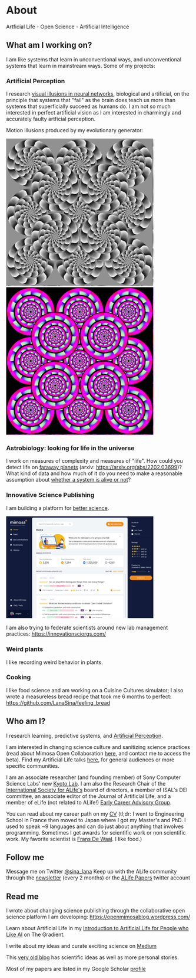 # About

Artficial Life - Open Science - Artificial Intelligence

## What am I working on?

I am like systems that learn in unconventional ways, and unconventional systems that learn in mainstream ways.
Some of my projects:

### Artificial Perception
I research [visual illusions in neural networks](https://github.com/LanaSina/evolutionary_illusion_generator), biological and artificial, on the principle that systems that "fail" as the brain does teach us more than systems that superficially succeed as humans do. I am not so much interested in perfect artificial vision as I am interested in charmingly and accurately faulty artficial perception.

Motion illusions produced by my evolutionary generator:

<img src="small_bw_1.png" width="400"> <img src="color_big.png" width="400">

### Astrobiology: looking for life in the universe

I work on measures of complexity and measures of "life". How could you detect life on [faraway planets](https://www.nature.com/articles/s41550-021-01559-x) (arxiv: https://arxiv.org/abs/2202.03699)? What kind of data and how much of it do you need to make a reasonable assumption about [whether a system is alive or not](https://github.com/LanaSina/FLR_contest)?

### Innovative Science Publishing

I am building a platform for [better science](https://openmimosablog.wordpress.com/).

<img src="homepage.png" width="400">

I am also trying to federate scientists around new lab management practices: https://innovationsciorgs.com/

### Weird plants

I like recording weird behavior in plants.

### Cooking 

I like food science and am working on a Cuisine Cultures simulator; I also wrote a measureless bread recipe that took me 6 months to perfect: https://github.com/LanaSina/feeling_bread


## Who am I?

I research learning, predictive systems, and [Artificial Perception](https://sites.google.com/view/artificialperception/home). 

I am interested in changing science culture and sanitizing science practices (read about Mimosa Open Collaboration [here](https://openmimosablog.wordpress.com/), and contact me to access the beta). Find my Artificial Life talks [here](https://youtube.com/playlist?list=PLYuu1RcSnrYRS5HJNivMQDvaQQq0E7J5G), for general audiences or more specific communities.

I am an associate researcher (and founding member) of Sony Computer Science Labs' new [Kyoto Lab](https://www.sonycsl.co.jp/kyoto/). I am also the Research Chair of the [International Society for ALife's](http://www.alife.org/about-isal) board of directors, a member of ISAL's DEI committee, an associate editor of the Journal of Artificial Life, and a member of eLife (not related to ALife!) [Early Career Advisory Group](https://elifesciences.org/inside-elife/be26bd40/early-career-advisory-group-election-results-2021).

You can read about my career path on my [CV](lana_cv.pdf) (tl;dr: I went to Engineering School in France then moved to Japan where I got my Master's and PhD. I used to speak ~9 languages and can do just about anything that involves programming. Sometimes I get awards for scientific work or non scientific work. My favorite scientist is [Frans De Waal](https://en.wikipedia.org/wiki/Frans_de_Waal). I like food.)

## Follow me

Message me on Twitter [@sina_lana](https://twitter.com/sina_lana)
Keep up with the ALife community through the [newsletter](https://alife.org/newsletter-october-2021/) (every 2 months) or the [ALife Papers](https://twitter.com/AlifePapers) twitter account

## Read me 

I wrote about changing science publishing through the collaborative open science platform I am developing: https://openmimosablog.wordpress.com/

Learn about Artificial Life in my [Introduction to Artificial Life for People who Like AI](https://thegradient.pub/an-introduction-to-artificial-life-for-people-who-like-ai/) on The Gradient.

I write about my ideas and curate exciting science on [Medium](https://medium.com/@sina_lana)

This [very old blog](https://itakoyak.wordpress.com/) has scientific ideas as well as more personal stories.

Most of my papers are listed in my Google Scholar [profile](https://scholar.google.co.jp/citations?hl=en&pli=1&user=UVvjeaoAAAAJ)





